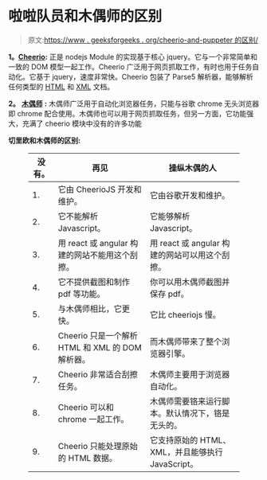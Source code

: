 # 啦啦队员和木偶师的区别

> 原文:[https://www . geeksforgeeks . org/cheerio-and-puppeter 的区别/](https://www.geeksforgeeks.org/difference-between-cheerio-and-puppeteer/)

**1。**[**Cheerio**](https://www.geeksforgeeks.org/nodejs-web-crawling-using-cheerio/)**:**
正是 nodejs Module 的实现基于核心 jquery。它与一个非常简单和一致的 DOM 模型一起工作。Cheerio 广泛用于网页抓取工作，有时也用于任务自动化。它基于 jquery，速度非常快。Cheerio 包装了 Parse5 解析器，能够解析任何类型的 [HTML](https://www.geeksforgeeks.org/html-tutorials/) 和 [XML](https://www.geeksforgeeks.org/xml-basics/) 文档。

**2。** [**木偶师**](https://www.geeksforgeeks.org/node-js-puppeteer/) **:**
木偶师广泛用于自动化浏览器任务，只能与谷歌 chrome 无头浏览器即 chrome 配合使用。木偶师也可以用于网页抓取任务，但另一方面，它功能强大，充满了 cheerio 模块中没有的许多功能

**切里欧和木偶师的区别:**

<figure class="table">

| 没有。 | 再见 | 操纵木偶的人 |
| --- | --- | --- |
| 1. | 它由 CheerioJS 开发和维护。 | 它由谷歌开发和维护。 |
| 2. | 它不能解析 Javascript。 | 它能够解析 Javascript。 |
| 3. | 用 react 或 angular 构建的网站不能用这个刮擦。 | 用 react 或 angular 构建的网站可以用这个刮擦。 |
| 4. | 它不提供截图和制作 pdf 等功能。 | 你可以用木偶师截图并保存 pdf。 |
| 5. | 与木偶师相比，它更快。 | 它比 cheeriojs 慢。 |
| 6. | Cheerio 只是一个解析 HTML 和 XML 的 DOM 解析器。 | 而木偶师带来了整个浏览器引擎。 |
| 7. | Cheerio 非常适合刮擦任务。 | 木偶师主要用于浏览器自动化。 |
| 8. | Cheerio 可以和 chrome 一起工作。 | 木偶师需要铬来运行脚本。默认情况下，铬是无头的。 |
| 9. | Cheerio 只能处理原始的 HTML 数据。 | 它支持原始的 HTML、XML，并且能够执行 JavaScript。 |

</figure>